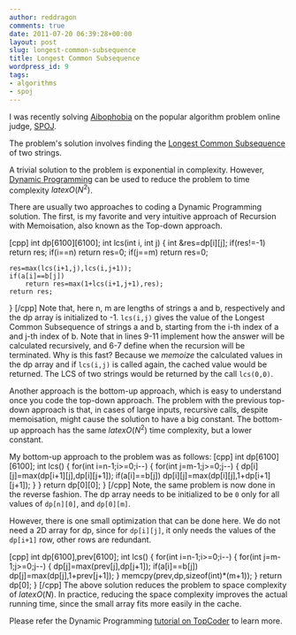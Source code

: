 ```yaml
---
author: reddragon
comments: true
date: 2011-07-20 06:39:28+00:00
layout: post
slug: longest-common-subsequence
title: Longest Common Subsequence
wordpress_id: 9
tags:
- algorithms
- spoj
---
```


I was recently solving [Aibophobia](http://www.spoj.pl/problems/AIBOHP/) on the popular algorithm problem online judge, [SPOJ](http://www.spoj.pl).

The problem's solution involves finding the [Longest Common Subsequence](http://en.wikipedia.org/wiki/Longest_common_subsequence_problem) of two strings.

A trivial solution to the problem is exponential in complexity. However, [Dynamic Programming](http://en.wikipedia.org/wiki/Dynamic_programming) can be used to reduce the problem to time complexity $latex O(N^2)$.

There are usually two approaches to coding a Dynamic Programming solution. The first, is my favorite and very intuitive approach of Recursion with Memoisation, also known as the Top-down approach. 

[cpp]
int dp[6100][6100];
int lcs(int i, int j)
{
	int &res=dp[i][j];
	if(res!=-1) return res;
	if(i==n) return res=0;
	if(j==m) return res=0;
	
	res=max(lcs(i+1,j),lcs(i,j+1));
	if(a[i]==b[j])
		return res=max(1+lcs(i+1,j+1),res);
	return res;
}
[/cpp]
Note that, here n, m are lengths of strings a and b, respectively and the dp array is initialized to -1. `lcs(i,j)` gives the value of the Longest Common Subsequence of strings a and b, starting from the i-th index of a and j-th index of b. Note that in lines 9-11 implement how the answer will be calculated recursively, and 6-7 define when the recursion will be terminated. Why is this fast? Because we _memoize_ the calculated values in the dp array and if `lcs(i,j)` is called again, the cached value would be returned. The LCS of two strings would be returned by the call `lcs(0,0)`.

Another approach is the bottom-up approach, which is easy to understand once you code the top-down approach. The problem with the previous top-down approach is that, in cases of large inputs, recursive calls, despite memoisation, might cause the solution to have a big constant. The bottom-up approach has the same $latex O(N^2)$ time complexity, but a lower constant.

My bottom-up approach to the problem was as follows:
[cpp]
int dp[6100][6100];
int lcs()
{
	for(int i=n-1;i>=0;i--)
	{
		for(int j=m-1;j>=0;j--)
		{
			dp[i][j]=max(dp[i+1][j],dp[i][j+1]);
			if(a[i]==b[j])
				dp[i][j]=max(dp[i][j],1+dp[i+1][j+1]);
		}
	}
	return dp[0][0];
}
[/cpp]
Note, the same problem is now done in the reverse fashion. The dp array needs to be initialized to be `0` only for all values of `dp[n][0]`, and `dp[0][m]`. 

However, there is one small optimization that can be done here. We do not need a 2D array for dp, since for `dp[i][j]`, it only needs the values of the `dp[i+1]` row, other rows are redundant. 

[cpp]
int dp[6100],prev[6100];
int lcs()
{
	for(int i=n-1;i>=0;i--)
	{
		for(int j=m-1;j>=0;j--)
		{
			dp[j]=max(prev[j],dp[j+1]);
			if(a[i]==b[j])
				dp[j]=max(dp[j],1+prev[j+1]);
		}
		memcpy(prev,dp,sizeof(int)*(m+1));
	}
	return dp[0];
}
[/cpp]
The above solution reduces the problem to space complexity of $latex O(N)$. In practice, reducing the space complexity improves the actual running time, since the small array fits more easily in the cache. 

Please refer the Dynamic Programming [tutorial on TopCoder](http://www.topcoder.com/tc?module=Static&d1=tutorials&d2=dynProg) to learn more.
